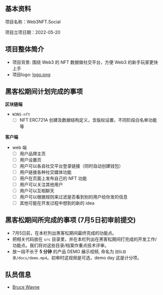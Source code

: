 ## 基本资料

项目名称：Web3NFT.Social

项目立项日期：2022-05-20

## 项目整体简介

- 项目背景: 围绕 Web3 的 NFT 数据做社交平台，方便 Web3 的新手玩家更快上手
- 项目logo: [logo.png](./logo.png)

## 黑客松期间计划完成的事项

**区块链端**

- `W3NS-nft`
  - [ ] NFT ERC721A 创建及数据结构定义，含版权设置，不同阶段白名单功能等

**客户端**

- web 端
  - [ ] 用户品牌主页
  - [ ] 用户设置页
  - [ ] 用户可以各自社交平台登录链接（同时自动创建钱包）
  - [ ] 用户链接各种社交媒体功能
  - [ ] 用户在页面上发布自己的 NFT 功能
  - [ ] 用户可以关注其他用户
  - [ ] 用户可以互相聊天
  - [ ] 用户可以根据规则来过滤是否看到别的用户给你发的信息
  - [ ] 其他可能在开发过程中想到的新的 idea

## 黑客松期间所完成的事项 (7月5日初审前提交)

- 7月5日前，在本栏列出黑客松期间最终完成的功能点。
- 把相关代码放在 `src` 目录里，并在本栏列出在黑客松期间打完成的开发工作/功能点。我们将对这些目录/档案作重点技术评审。
- 放一段不长于 **5 分钟** 的产品 DEMO 展示视频, 命名为 `团队目录/docs/demo.mp4`。初审时这视频是可选，demo day 这是计分项。

## 队员信息

- [Bruce Wayne](https://github.com/nftTopBest/)
